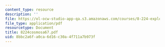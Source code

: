 ```yaml
---
content_type: resource
description: ''
file: https://ol-ocw-studio-app-qa.s3.amazonaws.com/courses/8-224-exploring-black-holes-general-relativity-astrophysics-spring-2003/8bbc2a6fa0ca6d16c30a4f711a7b973f_8224cosmosa67.pdf
file_type: application/pdf
resourcetype: Document
title: 8224cosmosa67.pdf
uid: 8bbc2a6f-a0ca-6d16-c30a-4f711a7b973f
---
```


